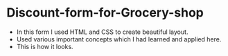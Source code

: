 # Discount-form-for-Grocery-shop
* In this form I used HTML and CSS to create beautiful layout. 
* Used various important concepts which I had learned and applied here. 
* This is how it looks. 
